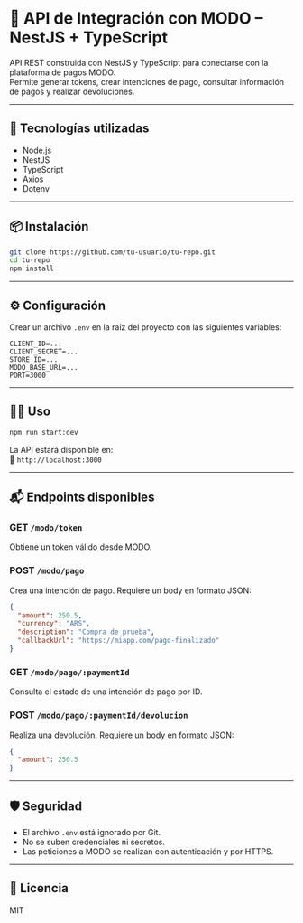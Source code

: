 # 🧾 API de Integración con MODO – NestJS + TypeScript

API REST construida con NestJS y TypeScript para conectarse con la plataforma de pagos MODO.  
Permite generar tokens, crear intenciones de pago, consultar información de pagos y realizar devoluciones.

---

## 🚀 Tecnologías utilizadas

- Node.js
- NestJS
- TypeScript
- Axios
- Dotenv

---

## 📦 Instalación

```bash
git clone https://github.com/tu-usuario/tu-repo.git
cd tu-repo
npm install
```

---

## ⚙️ Configuración

Crear un archivo `.env` en la raíz del proyecto con las siguientes variables:

```env
CLIENT_ID=...
CLIENT_SECRET=...
STORE_ID=...
MODO_BASE_URL=...
PORT=3000
```

---

## 🏃‍♂️ Uso

```bash
npm run start:dev
```

La API estará disponible en:  
📍 `http://localhost:3000`

---

## 📬 Endpoints disponibles

### GET `/modo/token`  
Obtiene un token válido desde MODO.

### POST `/modo/pago`  
Crea una intención de pago. Requiere un body en formato JSON:

```json
{
  "amount": 250.5,
  "currency": "ARS",
  "description": "Compra de prueba",
  "callbackUrl": "https://miapp.com/pago-finalizado"
}
```

### GET `/modo/pago/:paymentId`  
Consulta el estado de una intención de pago por ID.

### POST `/modo/pago/:paymentId/devolucion`  
Realiza una devolución. Requiere un body en formato JSON:

```json
{
  "amount": 250.5
}
```

---

## 🛡️ Seguridad

- El archivo `.env` está ignorado por Git.
- No se suben credenciales ni secretos.
- Las peticiones a MODO se realizan con autenticación y por HTTPS.

---

## 📜 Licencia

MIT
